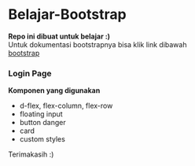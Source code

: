 # Belajar-Bootstrap
**Repo ini dibuat untuk belajar :)** <br/>
Untuk dokumentasi bootstrapnya bisa klik link dibawah <br/>
[bootstrap](https://getbootstrap.com/docs/5.0/getting-started/introduction/)
### Login Page
**Komponen yang digunakan**
- d-flex, flex-column, flex-row
- floating input
- button danger
- card
- custom styles

Terimakasih :)
